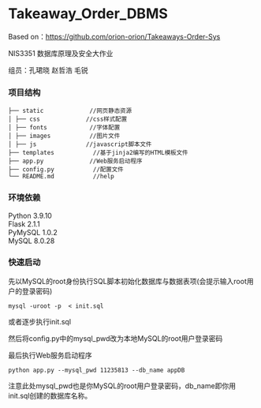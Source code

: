 # Takeaway_Order_DBMS
Based on：https://github.com/orion-orion/Takeaways-Order-Sys 

NIS3351 数据库原理及安全大作业

组员：孔珺晓 赵哲浩 毛锐

### 项目结构
```
├── static             //网页静态资源
│ ├── css             //css样式配置
│ ├── fonts            //字体配置
│ ├── images           //图片文件
│ ├── js              //javascript脚本文件
├── templates           //基于jinja2编写的HTML模板文件
├── app.py             //Web服务启动程序
├── config.py           //配置文件
└── README.md           //help
```
### 环境依赖
Python 3.9.10         
Flask 2.1.1              
PyMySQL 1.0.2              
MySQL 8.0.28             
### 快速启动
先以MySQL的root身份执行SQL脚本初始化数据库与数据表项(会提示输入root用户的登录密码)
```
mysql -uroot -p  < init.sql
```
或者逐步执行init.sql

然后将config.py中的mysql_pwd改为本地MySQL的root用户登录密码

最后执行Web服务启动程序
```
python app.py --mysql_pwd 11235813 --db_name appDB
```
注意此处mysql_pwd也是你MySQL的root用户登录密码，db_name即你用init.sql创建的数据库名称。
